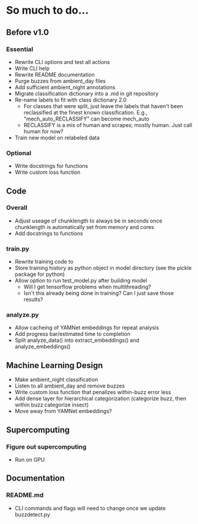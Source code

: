 # So much to do...
## Before v1.0
### Essential
* Rewrite CLI options and test all actions
* Write CLI help
* Rewrite README documentation
* Purge buzzes from ambient_day files
* Add sufficient ambient_night annotations
* Migrate classification dictionary into a .md in git repository
* Re-name labels to fit with class dictionary 2.0
     - For classes that were split, just leave the labels that haven't been reclassified at the finest known classification. E.g., "mech_auto_RECLASSIFY" can become mech_auto
     - RECLASSIFY is a mix of human and scrapes; mostly human. Just call human for now?
* Train new model on relabeled data

### Optional
* Write docstrings for functions
* Write custom loss function

## Code
### Overall
* Adjust useage of chunklength to always be in seconds once chunklength is automatically set from memory and cores
* Add docstrings to functions

### train.py
* Rewrite training code to 
* Store training history as python object in model directory (see the pickle package for python)
* Allow option to run test_model.py after building model
     - Will I get tensorflow problems when multithreading?
     - Isn't this already being done in training? Can I just save those results?

### analyze.py
* Allow cacheing of YAMNet embeddings for repeat analysis
* Add progress bar/estimated time to completion
* Split analyze_data() into extract_embeddings() and analyze_embeddings()

## Machine Learning Design
* Make ambient_night classification
* Listen to all ambient_day and remove buzzes
* Write custom loss function that penalizes within-buzz error less
* Add dense layer for hierarchical categorization (categorize buzz, then within buzz categorize insect)
* Move away from YAMNet embeddings? 

## Supercomputing
### Figure out supercomputing
* Run on GPU

## Documentation
### README.md
* CLI commands and flags will need to change once we update buzzdetect.py
